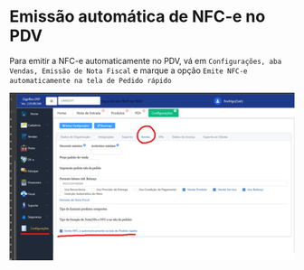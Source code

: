 # Emissão automática de NFC-e no PDV

Para emitir a NFC-e automaticamente no PDV, vá em `Configurações, aba Vendas, Emissão de Nota Fiscal` e marque a opção `Emite NFC-e automaticamente na tela de Pedido rápido`

&#x20;

![](<../../../.gitbook/assets/image (176).png>)



